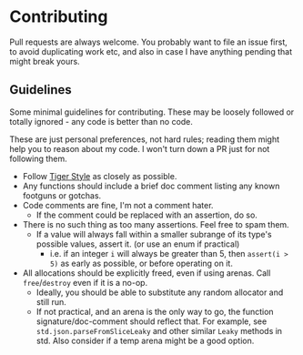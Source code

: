 # Contributing

Pull requests are always welcome. You probably want to file an issue first, to avoid duplicating work etc, and also in case I have anything pending that might break yours. 

## Guidelines

Some minimal guidelines for contributing. These may be loosely followed or totally ignored - any code is better than no code.

These are just personal preferences, not hard rules; reading them might help you to reason about my code. 
I won't turn down a PR just for not following them.

- Follow [Tiger Style](https://github.com/tigerbeetle/tigerbeetle/blob/main/docs/TIGER_STYLE.md) as closely as possible.
- Any functions should include a brief doc comment listing any known footguns or gotchas.
- Code comments are fine, I'm not a comment hater. 
    - If the comment could be replaced with an assertion, do so.
- There is no such thing as too many assertions. Feel free to spam them.
    - If a value will always fall within a smaller subrange of its type's possible values, assert it. (or use an enum if practical)
        - i.e. if an integer `i` will always be greater than 5, then `assert(i > 5)` as early as possible, or before operating on it.
- All allocations should be explicitly freed, even if using arenas. Call `free`/`destroy` even if it is a no-op.
    - Ideally, you should be able to substitute any random allocator and still run.
    - If not practical, and an arena is the only way to go, the function signature/doc-comment should reflect that. For example, see `std.json.parseFromSliceLeaky` and other similar `Leaky` methods in std. Also consider if a temp arena might be a good option.
